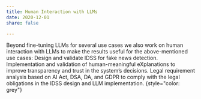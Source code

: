 ```yaml
---
title: Human Interaction with LLMs
date: 2020-12-01
share: false

---
```

Beyond fine-tuning LLMs for several use cases we also work on human interaction with LLMs to make the results useful for the above-mentioned use cases:
Design and validate  IDSS for fake news detection.
Implementation and validation of human-meaningful  eXplanations to improve transparency and trust in the system’s decisions.
Legal requirement analysis based on AI Act, DSA, DA, and GDPR to comply with the legal obligations in the IDSS design and LLM implementation.
{style="color: grey"}
<!--keep-->
<!--three-->
<!--blank lines-->
